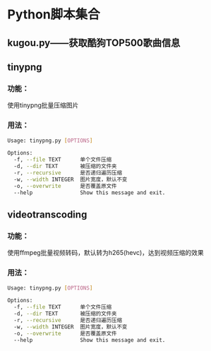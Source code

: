 # Python脚本集合

## kugou.py——获取酷狗TOP500歌曲信息

## tinypng
### 功能：
使用tinypng批量压缩图片
### 用法：
```bash
Usage: tinypng.py [OPTIONS]

Options:
  -f, --file TEXT      单个文件压缩
  -d, --dir TEXT       被压缩的文件夹
  -r, --recursive      是否递归遍历压缩
  -w, --width INTEGER  图片宽度，默认不变
  -o, --overwrite      是否覆盖原文件
  --help               Show this message and exit.
```

## videotranscoding
### 功能：
使用ffmpeg批量视频转码，默认转为h265(hevc)，达到视频压缩的效果
### 用法：
```bash
Usage: tinypng.py [OPTIONS]

Options:
  -f, --file TEXT      单个文件压缩
  -d, --dir TEXT       被压缩的文件夹
  -r, --recursive      是否递归遍历压缩
  -w, --width INTEGER  图片宽度，默认不变
  -o, --overwrite      是否覆盖原文件
  --help               Show this message and exit.
```